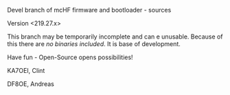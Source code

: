 Devel branch of mcHF firmware and bootloader - sources


Version <219.27.x>

This branch may be temporarily incomplete and can e unusable. Because of this there are *no binaries included*. It is base of development.

Have fun - Open-Source opens possibilities!

KA7OEI, Clint

DF8OE, Andreas
